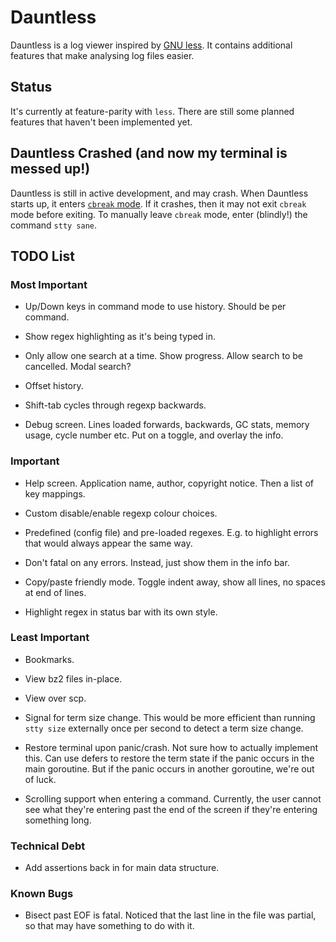 # Dauntless

Dauntless is a log viewer inspired by [GNU
less](https://www.gnu.org/software/less/). It contains additional features that
make analysing log files easier.

## Status

It's currently at feature-parity with `less`. There are still some planned
features that haven't been implemented yet.

## Dauntless Crashed (and now my terminal is messed up!)

Dauntless is still in active development, and may crash. When Dauntless starts
up, it enters [`cbreak` mode](https://en.wikipedia.org/wiki/Cooked_mode). If it
crashes, then it may not exit `cbreak` mode before exiting. To manually leave
`cbreak` mode, enter (blindly!) the command `stty sane`.

## TODO List

### Most Important

* Up/Down keys in command mode to use history. Should be per command.

* Show regex highlighting as it's being typed in.

* Only allow one search at a time. Show progress. Allow search to be cancelled.
  Modal search?

* Offset history.

* Shift-tab cycles through regexp backwards.

* Debug screen. Lines loaded forwards, backwards, GC stats, memory usage, cycle
  number etc. Put on a toggle, and overlay the info.

### Important

* Help screen. Application name, author, copyright notice. Then a list of key
  mappings.

* Custom disable/enable regexp colour choices.

* Predefined (config file) and pre-loaded regexes. E.g. to highlight errors
  that would always appear the same way.

* Don't fatal on any errors. Instead, just show them in the info bar.

* Copy/paste friendly mode. Toggle indent away, show all lines, no spaces at
  end of lines.

* Highlight regex in status bar with its own style.

### Least Important

* Bookmarks.

* View bz2 files in-place.

* View over scp.

* Signal for term size change. This would be more efficient than running `stty
  size` externally once per second to detect a term size change.

* Restore terminal upon panic/crash. Not sure how to actually implement this.
  Can use defers to restore the term state if the panic occurs in the main
goroutine. But if the panic occurs in another goroutine, we're out of luck.

* Scrolling support when entering a command. Currently, the user cannot see
  what they're entering past the end of the screen if they're entering
something long.

### Technical Debt

* Add assertions back in for main data structure.

### Known Bugs

* Bisect past EOF is fatal. Noticed that the last line in the file was partial,
  so that may have something to do with it.

